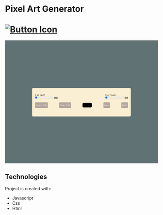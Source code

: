 # Pixel Art Generator⠀⠀⠀⠀⠀⠀⠀⠀  ⠀⠀⠀⠀⠀⠀⠀⠀⠀⠀⠀⠀⠀⠀⠀⠀ [![Button Icon]](https://joaomartinscode.github.io/landing/)
<!----------------------------------------------------------------------------->
[Button Icon]: https://img.shields.io/badge/-Live%20view-blueviolet

![PixelArt](PixelArt.png)

## Technologies
Project is created with:
* Javascript
* Css
* Html


